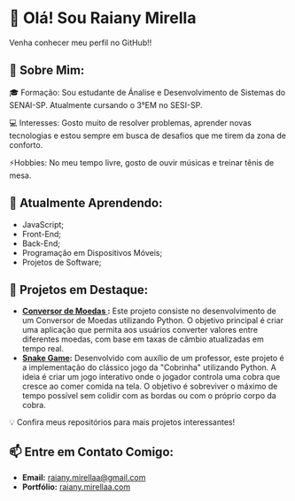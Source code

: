 
# 👋 Olá! Sou Raiany Mirella
Venha conhecer meu perfil no GitHub!!



## 🚀 Sobre Mim: 
🎓 Formação: Sou estudante de Ánalise e Desenvolvimento de Sistemas do SENAI-SP. Atualmente cursando o 3°EM no SESI-SP.

💻 Interesses: Gosto muito  de resolver problemas, aprender novas tecnologias e estou sempre em busca de desafios que me tirem da zona de conforto.

⚡Hobbies: No meu tempo livre, gosto de ouvir músicas e treinar tênis de mesa.


## 🌱 Atualmente Aprendendo:  
- JavaScript;
- Front-End;
- Back-End;
- Programação em Dispositivos Móveis;
- Projetos de Software;



## 🌟 Projetos em Destaque:  
- **[Conversor de Moedas ](https://github.com/raianymirellaa/conversorMoedas):** Este projeto consiste no desenvolvimento de um Conversor de Moedas utilizando Python. O objetivo principal é criar uma aplicação que permita aos usuários converter valores entre diferentes moedas, com base em taxas de câmbio atualizadas em tempo real.  
- **[Snake Game](https://github.com/raianymirellaa/snakeGame):** Desenvolvido com auxílio de um professor, este projeto é a implementação do clássico jogo da "Cobrinha"  utilizando Python. A ideia é criar um jogo interativo onde o jogador controla uma cobra que cresce ao comer comida na tela. O objetivo é sobreviver o máximo de tempo possível sem colidir com as bordas ou com o próprio corpo da cobra.  

💡 Confira meus repositórios para mais projetos interessantes!



## 📫 Entre em Contato Comigo:   
- **Email:** [raiany.mirellaa@gmail.com](mailto:seu.email@exemplo.com)  
- **Portfólio:** [raiany.mirellaa.com](https://github.com/raianymirellaa?tab=repositories)  




